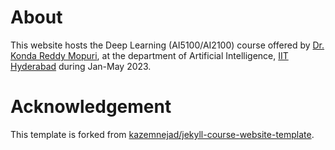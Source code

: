 # About
This website hosts the Deep Learning (AI5100/AI2100) course offered by [Dr. Konda Reddy Mopuri](https://krmopuri.github.io), at the department of Artificial Intelligence, [IIT Hyderabad](https://iith.ac.in/) during Jan-May 2023.

# Acknowledgement 
This template is forked from [kazemnejad/jekyll-course-website-template](https://github.com/kazemnejad/jekyll-course-website-template).

